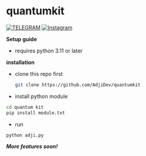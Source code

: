 # quantumkit
[![TELEGRAM](https://img.shields.io/badge/TELEGRAM-%2300BCD4.svg?&style=for-the-badge&logo=telegram&logoColor=white)](https://t.me/rizkykianadji)
[![Instagram](https://img.shields.io/badge/Instagram-E4405F?style=for-the-badge&logo=instagram&logoColor=white)](https://instagram.com/rizkykianadji)

**Setup guide**
- requires python 3.11 or later

**installation**
- clone this repo first
  ```sh
  git clone https://github.com/AdjiDev/quantumkit
  ```
- install python module
```sh
cd quantum kit
pip install module.txt
```
- run
```
python adji.py
```

_**More features soon!**_
